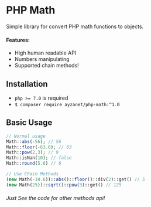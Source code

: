 # PHP Math
Simple library for convert PHP math functions to objects.

#### Features:
- High human readable API
- Numbers manipulating
- Supported chain methods!

## Installation
- `php >= 7.0` is required
- `$ composer require ayzanet/php-math:^1.0`

## Basic Usage
``` php
// Normal usage
Math::abs(-56); // 56
Math::floor(-63.6); // 63
Math::pow(2,3); // 9
Math::isNan(10); // false
Math::round(5.6) // 6

// Use Chain Methods
(new Math(-10.6))::abs()::floor()::div(2)::get() // 5
(new Math(25))::sqrt()::pow(3)::get() // 125
```

###### Just See the code for other methods api!